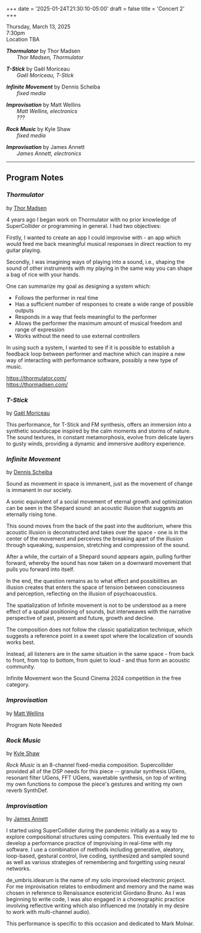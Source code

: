 
+++
date = '2025-01-24T21:30:10-05:00'
draft = false
title = 'Concert 2'
+++

Thursday, March 13, 2025  
7:30pm  
Location TBA


***Thormulator*** by Thor Madsen  
&emsp;&emsp;*Thor Madsen, Thormulator*  



***T-Stick*** by Gaël Moriceau  
&emsp;&emsp;*Gaël Moriceau, T-Stick*  



***Infinite Movement*** by Dennis Scheiba  
&emsp;&emsp;*fixed media*  



***Improvisation*** by Matt Wellins  
&emsp;&emsp;*Matt Wellins, electronics*  
&emsp;&emsp;*???*  



***Rock Music*** by Kyle Shaw  
&emsp;&emsp;*fixed media*  



***Improvisation*** by James Annett  
&emsp;&emsp;*James Annett, electronics*  

---

## Program Notes

### *Thormulator*

by [Thor Madsen](/bios/#thor-madsen)

4 years ago I began work on Thormulator with no prior knowledge of SuperCollider or programming in general. I had two objectives:

Firstly, I wanted to create an app I could improvise with - an app which would feed me back meaningful musical responses in direct reaction to my guitar playing.

Secondly, I was imagining ways of playing into a sound, i.e., shaping the sound of other instruments with my playing in the same way you can shape a bag of rice with your hands.

One can summarize my goal as designing a system which:  
- Follows the performer in real time  
- Has a sufficient number of responses to create a wide range of possible outputs  
- Responds in a way that feels meaningful to the performer  
- Allows the performer the maximum amount of musical freedom and range of expression  
- Works without the need to use external controllers

In using such a system, I wanted to see if it is possible to establish a feedback loop between performer and machine which can inspire a new way of interacting with performance software, possibly a new type of music.

https://thormulator.com/  
https://thormadsen.com/

### *T-Stick*

by [Gaël Moriceau](/bios/#gaël-moriceau)

This performance, for T-Stick and FM synthesis, offers an immersion into a synthetic soundscape inspired by the calm moments and storms of nature. The sound textures, in constant metamorphosis, evolve from delicate layers to gusty winds, providing a dynamic and immersive auditory experience.

### *Infinite Movement*

by [Dennis Scheiba](/bios/#dennis-scheiba)

Sound as movement in space is immanent, just as the movement of change is immanent in our society.

A sonic equivalent of a social movement of eternal growth and optimization can be seen in the Shepard sound: an acoustic illusion that suggests an eternally rising tone.

This sound moves from the back of the past into the auditorium, where this acoustic illusion is deconstructed and takes over the space - one is in the center of the movement and perceives the breaking apart of the illusion through squeaking, suspension, stretching and compression of the sound.

After a while, the curtain of a Shepard sound appears again, pulling further forward, whereby the sound has now taken on a downward movement that pulls you forward into itself.

In the end, the question remains as to what effect and possibilities an illusion creates that enters the space of tension between consciousness and perception, reflecting on the illusion of psychoacoustics.

The spatialization of Infinite movement is not to be understood as a mere effect of a spatial positioning of sounds, but interweaves with the narrative perspective of past, present and future, growth and decline.

The composition does not follow the classic spatialization technique, which suggests a reference point in a sweet spot where the localization of sounds works best.

Instead, all listeners are in the same situation in the same space - from back to front, from top to bottom, from quiet to loud - and thus form an acoustic community.

Infinite Movement won the Sound Cinema 2024 competition in the free category.

### *Improvisation*

by [Matt Wellins](/bios/#matt-wellins)

Program Note Needed

### *Rock Music*

by [Kyle Shaw](/bios/#kyle-shaw)

*Rock Music* is an 8-channel fixed-media composition. Supercollider provided all of the DSP needs for this piece -- granular synthesis UGens, resonant filter UGens, FFT UGens, wavetable synthesis, on top of writing my own functions to compose the piece's gestures and writing my own reverb SynthDef.

### *Improvisation*

by [James Annett](/bios/#james-annett)

I started using SuperCollider during the pandemic initially as a way to explore compositional structures using computers. This eventually led me to develop a performance practice of improvising in real-time with my software. I use a combination of methods including generative, aleatory, loop-based, gestural control, live coding, synthesized and sampled sound as well as various strategies of remembering and forgetting using neural networks.

de_umbris.idearum is the name of my solo improvised electronic project. For me improvisation relates to embodiment and memory and the name was chosen in reference to Renaissance esotericist Giordano Bruno. As I was beginning to write code, I was also engaged in a choreographic practice involving reflective writing which also influenced me (notably in my desire to work with multi-channel audio).

This performance is specific to this occasion and dedicated to Mark Molnar.

